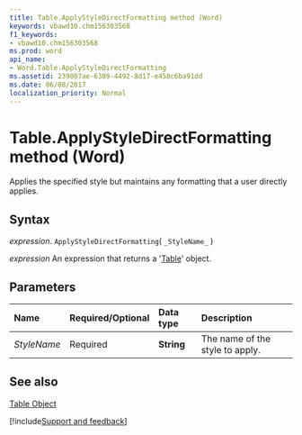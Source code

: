 ```yaml
---
title: Table.ApplyStyleDirectFormatting method (Word)
keywords: vbawd10.chm156303568
f1_keywords:
- vbawd10.chm156303568
ms.prod: word
api_name:
- Word.Table.ApplyStyleDirectFormatting
ms.assetid: 239807ae-6389-4492-8d17-e450c6ba91dd
ms.date: 06/08/2017
localization_priority: Normal
---
```



# Table.ApplyStyleDirectFormatting method (Word)

Applies the specified style but maintains any formatting that a user directly applies.


## Syntax

_expression_. `ApplyStyleDirectFormatting`( `_StyleName_` )

 _expression_ An expression that returns a '[Table](Word.Table.md)' object.


## Parameters



|Name|Required/Optional|Data type|Description|
|:-----|:-----|:-----|:-----|
| _StyleName_|Required| **String**|The name of the style to apply.|

## See also


[Table Object](Word.Table.md)

[!include[Support and feedback](~/includes/feedback-boilerplate.md)]